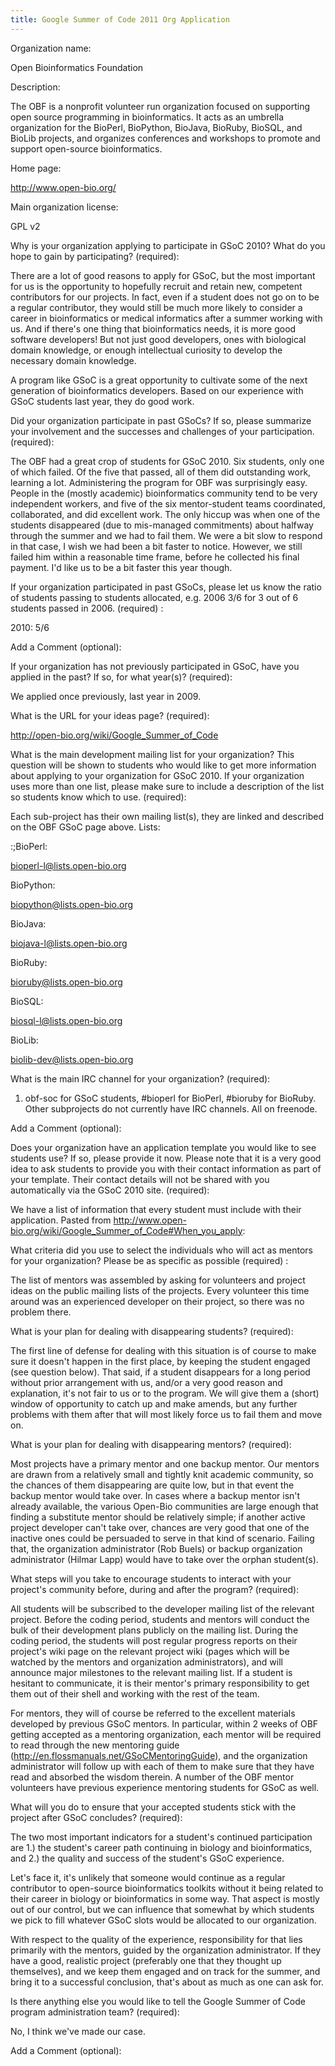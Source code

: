 ```yaml
---
title: Google Summer of Code 2011 Org Application
---
```


Organization name:  

Open Bioinformatics Foundation

Description:  

The OBF is a nonprofit volunteer run organization focused on supporting
open source programming in bioinformatics. It acts as an umbrella
organization for the BioPerl, BioPython, BioJava, BioRuby, BioSQL, and
BioLib projects, and organizes conferences and workshops to promote and
support open-source bioinformatics.

Home page:  

<http://www.open-bio.org/>

Main organization license:  

GPL v2

Why is your organization applying to participate in GSoC 2010? What do you hope to gain by participating? (required):  

There are a lot of good reasons to apply for GSoC, but the most
important for us is the opportunity to hopefully recruit and retain new,
competent contributors for our projects. In fact, even if a student does
not go on to be a regular contributor, they would still be much more
likely to consider a career in bioinformatics or medical informatics
after a summer working with us. And if there's one thing that
bioinformatics needs, it is more good software developers! But not just
good developers, ones with biological domain knowledge, or enough
intellectual curiosity to develop the necessary domain knowledge.

A program like GSoC is a great opportunity to cultivate some of the next
generation of bioinformatics developers. Based on our experience with
GSoC students last year, they do good work.

Did your organization participate in past GSoCs? If so, please summarize your involvement and the successes and challenges of your participation. (required):  

The OBF had a great crop of students for GSoC 2010. Six students, only
one of which failed. Of the five that passed, all of them did
outstanding work, learning a lot. Administering the program for OBF was
surprisingly easy. People in the (mostly academic) bioinformatics
community tend to be very independent workers, and five of the six
mentor-student teams coordinated, collaborated, and did excellent work.
The only hiccup was when one of the students disappeared (due to
mis-managed commitments) about halfway through the summer and we had to
fail them. We were a bit slow to respond in that case, I wish we had
been a bit faster to notice. However, we still failed him within a
reasonable time frame, before he collected his final payment. I'd like
us to be a bit faster this year though.

If your organization participated in past GSoCs, please let us know the ratio of students passing to students allocated, e.g. 2006 3/6 for 3 out of 6 students passed in 2006. (required) :  

2010: 5/6

Add a Comment (optional):  

<!-- -->

If your organization has not previously participated in GSoC, have you applied in the past? If so, for what year(s)? (required):  

We applied once previously, last year in 2009.

What is the URL for your ideas page? (required):  

<http://open-bio.org/wiki/Google_Summer_of_Code>

What is the main development mailing list for your organization? This question will be shown to students who would like to get more information about applying to your organization for GSoC 2010. If your organization uses more than one list, please make sure to include a description of the list so students know which to use. (required):  

<!-- -->

  
Each sub-project has their own mailing list(s), they are linked and
described on the OBF GSoC page above. Lists:

:;BioPerl:

  
bioperl-l@lists.open-bio.org

BioPython:  

biopython@lists.open-bio.org

BioJava:  

biojava-l@lists.open-bio.org

BioRuby:  

bioruby@lists.open-bio.org

BioSQL:  

biosql-l@lists.open-bio.org

BioLib:  

biolib-dev@lists.open-bio.org

<!-- -->

What is the main IRC channel for your organization? (required):  

1.  obf-soc for GSoC students, \#bioperl for BioPerl, \#bioruby
    for BioRuby. Other subprojects do not currently have IRC channels.
    All on freenode.

Add a Comment (optional):  

<!-- -->

Does your organization have an application template you would like to see students use? If so, please provide it now. Please note that it is a very good idea to ask students to provide you with their contact information as part of your template. Their contact details will not be shared with you automatically via the GSoC 2010 site. (required):  

We have a list of information that every student must include with their
application. Pasted from
<http://www.open-bio.org/wiki/Google_Summer_of_Code#When_you_apply>:

What criteria did you use to select the individuals who will act as mentors for your organization? Please be as specific as possible (required) :  

The list of mentors was assembled by asking for volunteers and project
ideas on the public mailing lists of the projects. Every volunteer this
time around was an experienced developer on their project, so there was
no problem there.

What is your plan for dealing with disappearing students? (required):  

The first line of defense for dealing with this situation is of course
to make sure it doesn't happen in the first place, by keeping the
student engaged (see question below). That said, if a student disappears
for a long period without prior arrangement with us, and/or a very good
reason and explanation, it's not fair to us or to the program. We will
give them a (short) window of opportunity to catch up and make amends,
but any further problems with them after that will most likely force us
to fail them and move on.

What is your plan for dealing with disappearing mentors? (required):  

Most projects have a primary mentor and one backup mentor. Our mentors
are drawn from a relatively small and tightly knit academic community,
so the chances of them disappearing are quite low, but in that event the
backup mentor would take over. In cases where a backup mentor isn't
already available, the various Open-Bio communities are large enough
that finding a substitute mentor should be relatively simple; if another
active project developer can't take over, chances are very good that one
of the inactive ones could be persuaded to serve in that kind of
scenario. Failing that, the organization administrator (Rob Buels) or
backup organization administrator (Hilmar Lapp) would have to take over
the orphan student(s).

What steps will you take to encourage students to interact with your project's community before, during and after the program? (required):  

All students will be subscribed to the developer mailing list of the
relevant project. Before the coding period, students and mentors will
conduct the bulk of their development plans publicly on the mailing
list. During the coding period, the students will post regular progress
reports on their project's wiki page on the relevant project wiki (pages
which will be watched by the mentors and organization administrators),
and will announce major milestones to the relevant mailing list. If a
student is hesitant to communicate, it is their mentor's primary
responsibility to get them out of their shell and working with the rest
of the team.

For mentors, they will of course be referred to the excellent materials
developed by previous GSoC mentors. In particular, within 2 weeks of OBF
getting accepted as a mentoring organization, each mentor will be
required to read through the new mentoring guide
(http://en.flossmanuals.net/GSoCMentoringGuide), and the organization
administrator will follow up with each of them to make sure that they
have read and absorbed the wisdom therein. A number of the OBF mentor
volunteers have previous experience mentoring students for GSoC as well.

What will you do to ensure that your accepted students stick with the project after GSoC concludes? (required):  

The two most important indicators for a student's continued
participation are 1.) the student's career path continuing in biology
and bioinformatics, and 2.) the quality and success of the student's
GSoC experience.

Let's face it, it's unlikely that someone would continue as a regular
contributor to open-source bioinformatics toolkits without it being
related to their career in biology or bioinformatics in some way. That
aspect is mostly out of our control, but we can influence that somewhat
by which students we pick to fill whatever GSoC slots would be allocated
to our organization.

With respect to the quality of the experience, responsibility for that
lies primarily with the mentors, guided by the organization
administrator. If they have a good, realistic project (preferably one
that they thought up themselves), and we keep them engaged and on track
for the summer, and bring it to a successful conclusion, that's about as
much as one can ask for.

Is there anything else you would like to tell the Google Summer of Code program administration team? (required):  

No, I think we've made our case.

Add a Comment (optional):  



